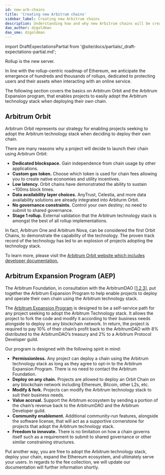 ```yaml
---
id: new-arb-chains
title: 'Creating new Arbitrum chains'
sidebar_label: Creating new Arbitrum chains
description: Understanding how and why new Arbitrum chains will be created
dao_author: dzgoldman
dao_sme: dzgoldman
---
```


import DraftExpectationsPartial from '@site/docs/partials/_draft-expectations-partial.md'; 

<DraftExpectationsPartial />

Rollup is the new server. 

In line with the rollup-centric roadmap of Ethereum, we anticipate the emergence of hundreds and thousands of rollups, dedicated to protecting users and their assets when interacting with an online service. 

The following section covers the basics on Arbitrum Orbit and the Arbitrum Expansion program, that enables projects to easily adopt the Arbitrum technology stack when deploying their own chain. 

## Arbitrum Orbit 

Arbitrum Orbit represents our strategy for enabling projects seeking to adopt the Arbitrum technology stack when deciding to deploy their own chain.

There are many reasons why a project will decide to launch their chain using Arbitrum Orbit:

- **Dedicated blockspace.** Gain independence from chain usage by other applications.
- **Custom gas token.** Choose which token is used for chain fees allowing you to create native economies and utility incentives.
- **Low latency.** Orbit chains have demonstrated the ability to sustain ~100ms block times. 
- **Data availability layer choices.** AnyTrust, Celestia, and more data availability solutions are already integrated into Arbiturm Orbit.
- **No governance constraints.** Control your own destiny; no need to submit to shared governance.
- **Stage 1 rollup.** External validation that the Arbitrum technology stack is amongst the best of all rollup implementations. 

In fact, Arbitrum One and Arbitrum Nova, can be considered the first Orbit Chains, to demonstrate the capability of the technology. The proven track record of the technology has led to an explosion of projects adopting the technology stack. 

To learn more, please visit the [Arbitrum Orbit website which includes developer documentation.](https://arbitrum.io/orbit)


## Arbitrum Expansion Program (AEP) 
The Arbitrum Foundation, in consultation with the ArbitrumDAO [[1](https://forum.arbitrum.foundation/t/request-for-feedback-when-and-how-should-the-arbitrum-foundation-issue-a-licence-for-the-arbitrum-technology-stack-to-a-new-strategic-partner/15758),[2](https://forum.arbitrum.foundation/t/the-arbitrum-expansion-program-and-developer-guild/20722),[3](https://forum.arbitrum.foundation/t/temperature-check-change-arbitrum-expansion-program-to-allow-deployments-of-new-orbit-chains-on-any-blockchain/23280)], put together the Arbitrum Expansion Program to help enable projects to deploy and operate their own chain using the Arbitrum technology stack. 

The [Arbitrum Expansion Program](https://docs.arbitrum.foundation/aep/ArbitrumExpansionProgramTerms.pdf) is designed to be a self-service path for any project seeking to adopt the Arbitrum Technology stack. It allows the project to fork the code and modify it according to their business needs alongside to deploy on any blockchain network. In return, the project is required to pay 10% of their chain’s profit back to the ArbitrumDAO with 8% distributed to the ArbitrumDAO’s treasury and 2% to a Arbitrum Protocol Developer guild. 

Our program is designed with the following spirit in mind:

- **Permissionless.** Any project can deploy a chain using the Arbitrum technology stack as long as they agree to opt-in to the Arbitrum Expansion Program. There is no need to contact the Arbitrum Foundation. 
- **Deploy on any chain.** Projects are allowed to deploy an Orbit Chain on any blockchain network including Ethereum, Bitcoin, other L2s, etc. 
- **Modify & fork.** Projects can modify the Arbitrum technology stack to suit their business needs.
- **Value accrual.** Support the Arbitrum ecosystem by sending a portion of the chain’s revenue back to the ArbitrumDAO and the Arbitrum Developer guild.
- **Community enablement.** Additional community-run features, alongside the software license, that will act as a supportive cornerstone for projects that adopt the Arbitrum technology stack.
- **Freedom to innovate.** There is no limitation on how a chain governs itself such as a requirement to submit to shared governance or other similar constraining structures.

Put another way, you are free to adopt the Arbitrum technology stack, deploy your chain, expand the Ethereum ecosystem, and ultimately serve your users. In regards to the fee collection, we will update our documentation will further information shortly. 

